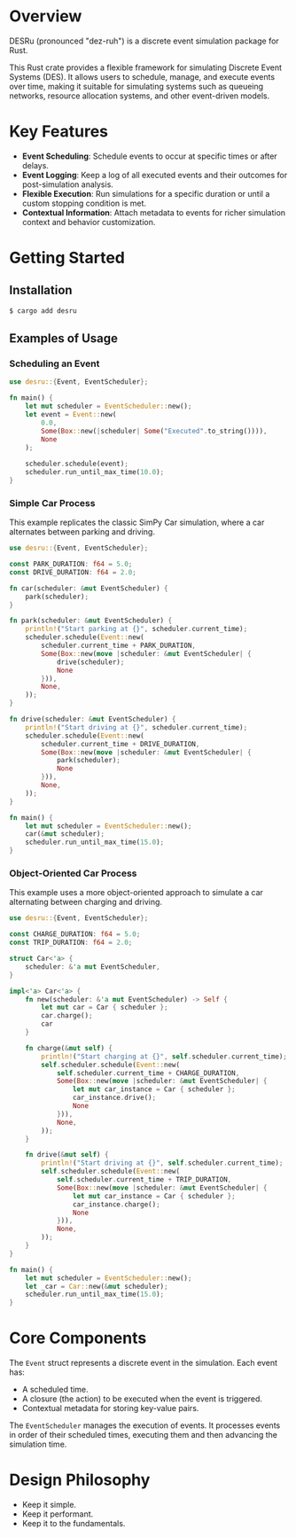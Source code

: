# Overview

DESRu (pronounced "dez-ruh") is a discrete event simulation package for Rust.

This Rust crate provides a flexible framework for simulating Discrete Event Systems (DES). It allows users to schedule, manage, and execute events over time, making it suitable for simulating systems such as queueing networks, resource allocation systems, and other event-driven models.

# Key Features

- **Event Scheduling**: Schedule events to occur at specific times or after delays.
- **Event Logging**: Keep a log of all executed events and their outcomes for post-simulation analysis.
- **Flexible Execution**: Run simulations for a specific duration or until a custom stopping condition is met.
- **Contextual Information**: Attach metadata to events for richer simulation context and behavior customization.

# Getting Started

## Installation

```bash
$ cargo add desru
```

## Examples of Usage

### Scheduling an Event

```rust
use desru::{Event, EventScheduler};

fn main() {
    let mut scheduler = EventScheduler::new();
    let event = Event::new(
        0.0, 
        Some(Box::new(|scheduler| Some("Executed".to_string()))), 
        None
    );
    
    scheduler.schedule(event);
    scheduler.run_until_max_time(10.0);
}
```

### Simple Car Process

This example replicates the classic SimPy Car simulation, where a car alternates between parking and driving.

```rust
use desru::{Event, EventScheduler};

const PARK_DURATION: f64 = 5.0;
const DRIVE_DURATION: f64 = 2.0;

fn car(scheduler: &mut EventScheduler) {
    park(scheduler);
}

fn park(scheduler: &mut EventScheduler) {
    println!("Start parking at {}", scheduler.current_time);
    scheduler.schedule(Event::new(
        scheduler.current_time + PARK_DURATION,
        Some(Box::new(move |scheduler: &mut EventScheduler| {
            drive(scheduler);
            None
        })),
        None,
    ));
}

fn drive(scheduler: &mut EventScheduler) {
    println!("Start driving at {}", scheduler.current_time);
    scheduler.schedule(Event::new(
        scheduler.current_time + DRIVE_DURATION,
        Some(Box::new(move |scheduler: &mut EventScheduler| {
            park(scheduler);
            None
        })),
        None,
    ));
}

fn main() {
    let mut scheduler = EventScheduler::new();
    car(&mut scheduler);
    scheduler.run_until_max_time(15.0);
}
```

### Object-Oriented Car Process

This example uses a more object-oriented approach to simulate a car alternating between charging and driving.

```rust
use desru::{Event, EventScheduler};

const CHARGE_DURATION: f64 = 5.0;
const TRIP_DURATION: f64 = 2.0;

struct Car<'a> {
    scheduler: &'a mut EventScheduler,
}

impl<'a> Car<'a> {
    fn new(scheduler: &'a mut EventScheduler) -> Self {
        let mut car = Car { scheduler };
        car.charge();
        car
    }

    fn charge(&mut self) {
        println!("Start charging at {}", self.scheduler.current_time);
        self.scheduler.schedule(Event::new(
            self.scheduler.current_time + CHARGE_DURATION,
            Some(Box::new(move |scheduler: &mut EventScheduler| {
                let mut car_instance = Car { scheduler };
                car_instance.drive();
                None
            })),
            None,
        ));
    }

    fn drive(&mut self) {
        println!("Start driving at {}", self.scheduler.current_time);
        self.scheduler.schedule(Event::new(
            self.scheduler.current_time + TRIP_DURATION,
            Some(Box::new(move |scheduler: &mut EventScheduler| {
                let mut car_instance = Car { scheduler };
                car_instance.charge();
                None
            })),
            None,
        ));
    }
}

fn main() {
    let mut scheduler = EventScheduler::new();
    let _car = Car::new(&mut scheduler);
    scheduler.run_until_max_time(15.0);
}
```

# Core Components

The `Event` struct represents a discrete event in the simulation. Each event has:

- A scheduled time.
- A closure (the action) to be executed when the event is triggered.
- Contextual metadata for storing key-value pairs.

The `EventScheduler` manages the execution of events. It processes events in order of their scheduled times, executing them and then advancing the simulation time.

# Design Philosophy

- Keep it simple.
- Keep it performant.
- Keep it to the fundamentals.

